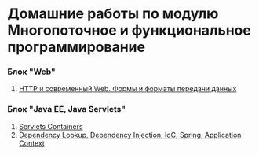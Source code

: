 # Домашние работы по модулю Многопоточное и функциональное программирование
### Блок "Web"
1. [HTTP и современный Web. Формы и форматы передачи данных](https://github.com/MariaDikul/refactoring-new)

### Блок "Java EE, Java Servlets"
1. [Servlets Containers](https://github.com/MariaDikul/04_serlvets)
2. [Dependency Lookup, Dependency Injection, IoC, Spring, Application Context](https://github.com/MariaDikul/04_serlvets/tree/feature/di-java)
